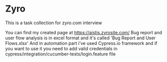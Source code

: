 # Zyro
This is a task collection for zyro.com interview

You can find my created page at https://aistis.zyrosite.com/
Bug report and user flow analysis is in excel format and it's called 'Bug Report and User Flows.xlsx'
And in automation part i've used Cypress.io framework and if you want to use it you need to add valid credentials in cypress/integration/cucumber-tests/login.feature file
